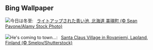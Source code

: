 ## Bing Wallpaper
![](https://www.bing.com/th?id=OHR.BluePond2024_JA-JP2198755551_UHD.jpg&w=1000)今日は冬至:&nbsp;&ensp;[ライトアップされた青い池, 北海道 美瑛町 (© Sean Pavone/Alamy Stock Photo)](https://www.bing.com/th?id=OHR.BluePond2024_JA-JP2198755551_UHD.jpg)
<br><br/>
![](https://www.bing.com/th?id=OHR.SantaClausVillage_EN-GB5411562669_UHD.jpg&w=1000)He's coming to town...:&nbsp;&ensp;[Santa Claus Village in Rovaniemi, Lapland, Finland (© Smelov/Shutterstock)](https://www.bing.com/th?id=OHR.SantaClausVillage_EN-GB5411562669_UHD.jpg)
<br><br/>
